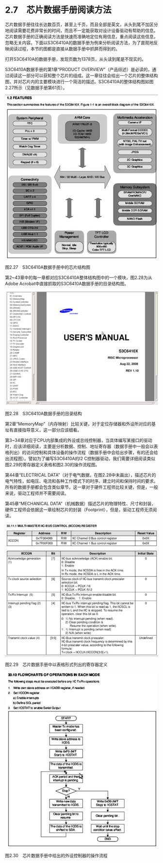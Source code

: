 # 2.7　芯片数据手册阅读方法

芯片数据手册往往长达数百页，甚至上千页，而且全部是英文，从头到尾不加区分地阅读需要花费非常长的时间，而且不一定能获取对设计设备驱动有帮助的信息。芯片数据手册的正确阅读方法是快速而准确地定位有用信息，重点阅读这些信息，忽略无关内容。下面以S3C6410A的数据手册为例来分析阅读方法，为了直观地反映阅读过程，本节的图都是直接从数据手册中抓屏而得到的。

打开S3C6410A的数据手册，发现页数为1378页，从头读到尾是不现实的。

S3C6410A数据手册的第1章“PRODUCT OVERVIEW”（产品综述）是必读的，通过阅读这一部分可以获知整个芯片的组成。这一章往往会给出一个芯片的整体结构图，并对芯片内的主要模块进行一个简洁的描述。S3C6410A的整体结构图如图2.27所示（见数据手册第61页）。

![1742736130773](./figure/1742736130773.png)

图2.27　S3C6410A数据手册中的芯片结构图

第2~43章中的每一章都对应S3C6410A整体结构图中的一个模块，图2.28为从Adobe Acrobat中直接抓取的S3C6410A数据手册的目录结构图。

![1742736164630](./figure/1742736164630.png)

图2.28　S3C6410A数据手册的目录结构

第2章“MemoryMap”（内存映射）比较关键，对于定位存储器和外设所对应的基址有直接指导意义，这一部分应该细看。

第3~34章对应于CPU内部集成的外设或总线控制器，当具体编写某接口的驱动时，应该详细阅读，主要是分析数据、控制、地址寄存器（数据手册中一般会以表格列出）的访问控制和具体设备的操作流程（数据手册中会给出步骤，有的还会给出流程图）。譬如为了编写S3C6410A的I2 C控制器驱动，我们需要详细阅读类似图2.29的寄存器定义表格和图2.30的操作流程图。

第44章“ELECTRICAL DATA”（对于电气数据，在图2.28中未画出），描述芯片的电气特性，如电压、电流和各种工作模式下的时序、建立时间和保持时间的要求。所有的数据手册都会包含类似章节，这一章对于硬件工程师比较关键，但是，一般来说，驱动工程师并不需要阅读。

第45章“MECHANICAL DATA”（机械数据）描述芯片的物理特性、尺寸和封装，硬件工程师会依据这一章绘制芯片的封装（Footprint），但是，驱动工程师无须阅读。

![1742736259414](./figure/1742736259414.png)

图2.29　芯片数据手册中以表格形式列出的寄存器定义

![1742736278530](./figure/1742736278530.png)

图2.30　芯片数据手册中给出的外设控制器的操作流程